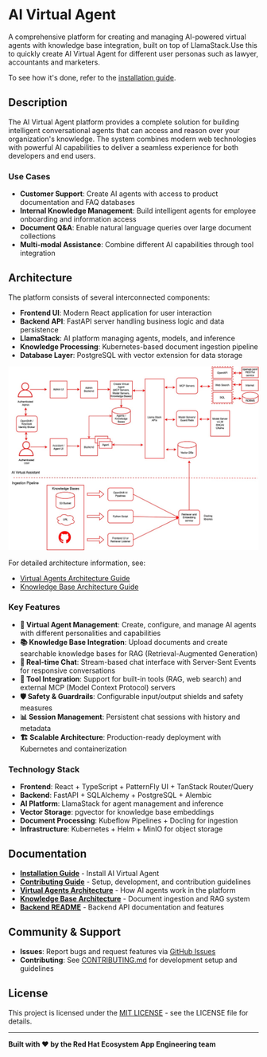 # AI Virtual Agent

A comprehensive platform for creating and managing AI-powered virtual agents with knowledge base integration, built on top of LlamaStack.Use this to quickly create AI Virtual Agent for different user personas such as lawyer, accountants and marketers.

To see how it's done, refer to the [installation guide](INSTALLING.md).

## Description

The AI Virtual Agent platform provides a complete solution for building intelligent conversational agents that can access and reason over your organization's knowledge. The system combines modern web technologies with powerful AI capabilities to deliver a seamless experience for both developers and end users.

### Use Cases

- **Customer Support**: Create AI agents with access to product documentation and FAQ databases
- **Internal Knowledge Management**: Build intelligent agents for employee onboarding and information access
- **Document Q&A**: Enable natural language queries over large document collections
- **Multi-modal Assistance**: Combine different AI capabilities through tool integration

## Architecture

The platform consists of several interconnected components:

- **Frontend UI**: Modern React application for user interaction
- **Backend API**: FastAPI server handling business logic and data persistence
- **LlamaStack**: AI platform managing agents, models, and inference
- **Knowledge Processing**: Kubernetes-based document ingestion pipeline
- **Database Layer**: PostgreSQL with vector extension for data storage

![AI Virtual Agent Architecture](docs/images/ai-virtual-agent.jpg)

For detailed architecture information, see:

- [Virtual Agents Architecture Guide](docs/virtual-agents-architecture.md)
- [Knowledge Base Architecture Guide](docs/knowledge-base-architecture.md)

### Key Features

- **🤖 Virtual Agent Management**: Create, configure, and manage AI agents with different personalities and capabilities
- **📚 Knowledge Base Integration**: Upload documents and create searchable knowledge bases for RAG (Retrieval-Augmented Generation)
- **💬 Real-time Chat**: Stream-based chat interface with Server-Sent Events for responsive conversations
- **🔧 Tool Integration**: Support for built-in tools (RAG, web search) and external MCP (Model Context Protocol) servers
- **🛡️ Safety & Guardrails**: Configurable input/output shields and safety measures
- **📊 Session Management**: Persistent chat sessions with history and metadata
- **🏗️ Scalable Architecture**: Production-ready deployment with Kubernetes and containerization

### Technology Stack

- **Frontend**: React + TypeScript + PatternFly UI + TanStack Router/Query
- **Backend**: FastAPI + SQLAlchemy + PostgreSQL + Alembic
- **AI Platform**: LlamaStack for agent management and inference
- **Vector Storage**: pgvector for knowledge base embeddings
- **Document Processing**: Kubeflow Pipelines + Docling for ingestion
- **Infrastructure**: Kubernetes + Helm + MinIO for object storage

## Documentation

- **[Installation Guide](INSTALLING.md)** - Install AI Virtual Agent
- **[Contributing Guide](CONTRIBUTING.md)** - Setup, development, and contribution guidelines
- **[Virtual Agents Architecture](docs/virtual-agents-architecture.md)** - How AI agents work in the platform
- **[Knowledge Base Architecture](docs/knowledge-base-architecture.md)** - Document ingestion and RAG system
- **[Backend README](backend/README.md)** - Backend API documentation and features

## Community & Support

- **Issues**: Report bugs and request features via [GitHub Issues](https://github.com/RHEcosystemAppEng/ai-virtual-agent/issues)
- **Contributing**: See [CONTRIBUTING.md](CONTRIBUTING.md) for development setup and guidelines

## License

This project is licensed under the [MIT LICENSE](LICENSE) - see the LICENSE file for details.

---

**Built with ❤️ by the Red Hat Ecosystem App Engineering team**
